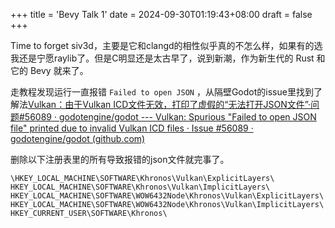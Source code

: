+++
title = 'Bevy Talk 1'
date = 2024-09-30T01:19:43+08:00
draft = false
+++

Time to forget siv3d，主要是它和clangd的相性似乎真的不怎么样，如果有的选我还是宁愿raylib了。但是C明显还是太古早了，说到新潮，作为新生代的 Rust 和它的 Bevy 就来了。

走教程发现运行一直报错 `Failed to open JSON` ，从隔壁Godot的issue里找到了解法[Vulkan：由于Vulkan ICD文件无效，打印了虚假的“无法打开JSON文件”·问题#56089 · godotengine/godot --- Vulkan: Spurious &#34;Failed to open JSON file&#34; printed due to invalid Vulkan ICD files · Issue #56089 · godotengine/godot (github.com)](https://github.com/godotengine/godot/issues/56089)

删除以下注册表里的所有导致报错的json文件就完事了。

```
\HKEY_LOCAL_MACHINE\SOFTWARE\Khronos\Vulkan\ExplicitLayers\
HKEY_LOCAL_MACHINE\SOFTWARE\Khronos\Vulkan\ImplicitLayers\
HKEY_LOCAL_MACHINE\SOFTWARE\WOW6432Node\Khronos\Vulkan\ExplicitLayers\
HKEY_LOCAL_MACHINE\SOFTWARE\WOW6432Node\Khronos\Vulkan\ImplicitLayers\
HKEY_CURRENT_USER\SOFTWARE\Khronos\
```
